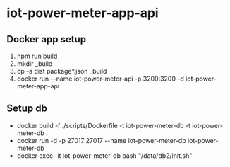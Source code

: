 # iot-power-meter-app-api

## Docker app setup
1. npm run build
1. mkdir _build
1. cp -a dist package*.json _build
1. docker run --name iot-power-meter-api -p 3200:3200 -d iot-power-meter-app-api

## Setup db
 - docker build -f ./scripts/Dockerfile -t iot-power-meter-db -t iot-power-meter-db .
 - docker run -d -p 27017:27017 --name iot-power-meter-db iot-power-meter-db
 - docker exec -it iot-power-meter-db bash "/data/db2/init.sh"
